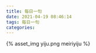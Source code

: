 ```yaml
---
title: 每日一句
date: 2021-04-19 08:46:14
tags: 每日一句
categories:
---
```

{% asset_img yiju.png meiriyiju %}
